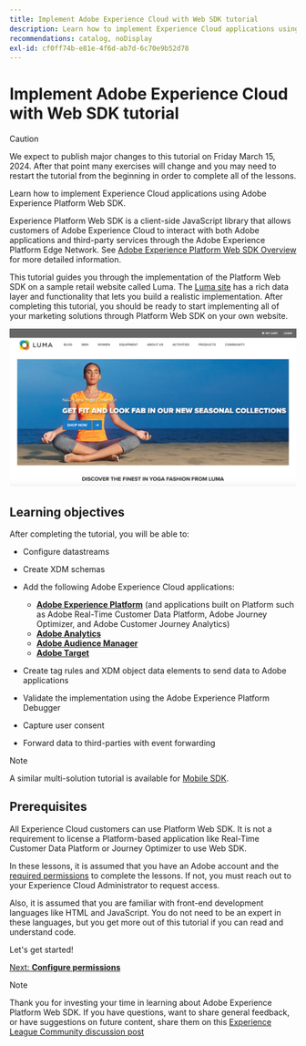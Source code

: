 ```yaml
---
title: Implement Adobe Experience Cloud with Web SDK tutorial
description: Learn how to implement Experience Cloud applications using Adobe Experience Platform Web SDK.
recommendations: catalog, noDisplay
exl-id: cf0ff74b-e81e-4f6d-ab7d-6c70e9b52d78
---
```

# Implement Adobe Experience Cloud with Web SDK tutorial

>[!CAUTION]
>
>We expect to publish major changes to this tutorial on Friday March 15, 2024. After that point many exercises will change and you may need to restart the tutorial from the beginning in order to complete all of the lessons.


Learn how to implement Experience Cloud applications using Adobe Experience Platform Web SDK.

Experience Platform Web SDK is a client-side JavaScript library that allows customers of Adobe Experience Cloud to interact with both Adobe applications and third-party services through the Adobe Experience Platform Edge Network. See [Adobe Experience Platform Web SDK Overview](https://experienceleague.adobe.com/docs/experience-platform/edge/home.html) for more detailed information.

This tutorial guides you through the implementation of the Platform Web SDK on a sample retail website called Luma. The [Luma site](https://luma.enablementadobe.com/content/luma/us/en.html) has a rich data layer and functionality that lets you build a realistic implementation. After completing this tutorial, you should be ready to start implementing all of your marketing solutions through Platform Web SDK on your own website.

[![Luma website](assets/old-overview-luma.png)](https://luma.enablementadobe.com/content/luma/us/en.html)


## Learning objectives

After completing the tutorial, you will be able to:

* Configure datastreams

* Create XDM schemas

* Add the following Adobe Experience Cloud applications:
  * **[Adobe Experience Platform](setup-experience-platform.md)** (and applications built on Platform such as Adobe Real-Time Customer Data Platform, Adobe Journey Optimizer, and Adobe Customer Journey Analytics)
  * **[Adobe Analytics](setup-analytics.md)**
  * **[Adobe Audience Manager](setup-audience-manager.md)**
  * **[Adobe Target](setup-target.md)**

* Create tag rules and XDM object data elements to send data to Adobe applications 

* Validate the implementation using the Adobe Experience Platform Debugger

* Capture user consent

* Forward data to third-parties with event forwarding

>[!NOTE]
>
>A similar multi-solution tutorial is available for [Mobile SDK](../tutorial-mobile-sdk/overview.md).

## Prerequisites

All Experience Cloud customers can use Platform Web SDK. It is not a requirement to license a Platform-based application like Real-Time Customer Data Platform or Journey Optimizer to use Web SDK.

In these lessons, it is assumed that you have an Adobe account and the [required permissions](configure-permissions.md) to complete the lessons. If not, you must reach out to your Experience Cloud Administrator to request access.

Also, it is assumed that you are familiar with front-end development languages like HTML and JavaScript. You do not need to be an expert in these languages, but you get more out of this tutorial if you can read and understand code.

Let's get started!

[Next: **Configure permissions**](configure-permissions.md)

>[!NOTE]
>
>Thank you for investing your time in learning about Adobe Experience Platform Web SDK. If you have questions, want to share general feedback, or have suggestions on future content, share them on this [Experience League Community discussion post](https://experienceleaguecommunities.adobe.com/t5/adobe-experience-platform-launch/tutorial-discussion-implement-adobe-experience-cloud-with-web/td-p/444996)
